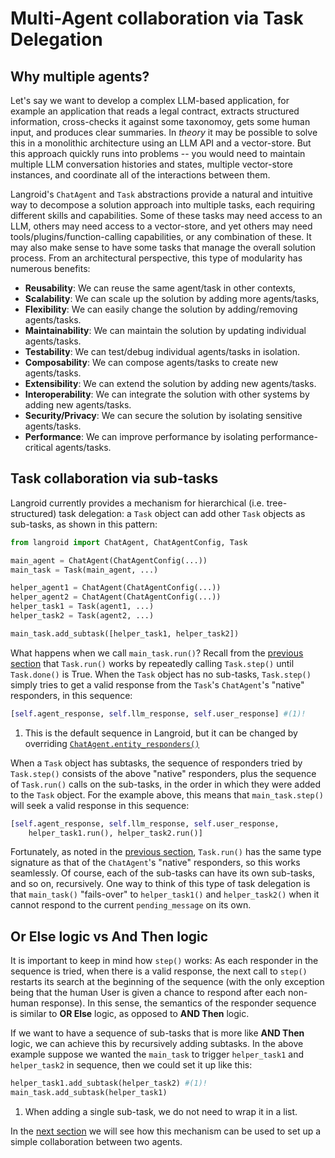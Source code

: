 # Multi-Agent collaboration via Task Delegation

## Why multiple agents?

Let's say we want to develop a complex LLM-based application, for example an application
that reads a legal contract, extracts structured information, cross-checks it against
some taxonomoy, gets some human input, and produces clear summaries.
In _theory_ it may be possible to solve this in a monolithic architecture using an
LLM API and a vector-store. But this approach
quickly runs into problems -- you would need to maintain multiple LLM conversation
histories and states, multiple vector-store instances, and coordinate all of the
interactions between them.

Langroid's `ChatAgent` and `Task` abstractions provide a natural and intuitive
way to decompose a solution approach
into multiple tasks, each requiring different skills and capabilities.
Some of these tasks may need access to an LLM,
others may need access to a vector-store, and yet others may need
tools/plugins/function-calling capabilities, or any combination of these.
It may also make sense to have some tasks that manage the overall solution process.
From an architectural perspective, this type of modularity has numerous benefits:

- **Reusability**: We can reuse the same agent/task in other contexts,
- **Scalability**: We can scale up the solution by adding more agents/tasks,
- **Flexibility**: We can easily change the solution by adding/removing agents/tasks.
- **Maintainability**: We can maintain the solution by updating individual agents/tasks.
- **Testability**: We can test/debug individual agents/tasks in isolation.
- **Composability**: We can compose agents/tasks to create new agents/tasks.
- **Extensibility**: We can extend the solution by adding new agents/tasks.
- **Interoperability**: We can integrate the solution with other systems by
  adding new agents/tasks.
- **Security/Privacy**: We can secure the solution by isolating sensitive agents/tasks.
- **Performance**: We can improve performance by isolating performance-critical agents/tasks.

## Task collaboration via sub-tasks

Langroid currently provides a mechanism for hierarchical (i.e. tree-structured)
task delegation: a `Task` object can add other `Task` objects
as sub-tasks, as shown in this pattern:

```py
from langroid import ChatAgent, ChatAgentConfig, Task

main_agent = ChatAgent(ChatAgentConfig(...))
main_task = Task(main_agent, ...)

helper_agent1 = ChatAgent(ChatAgentConfig(...))
helper_agent2 = ChatAgent(ChatAgentConfig(...))
helper_task1 = Task(agent1, ...)
helper_task2 = Task(agent2, ...)

main_task.add_subtask([helper_task1, helper_task2])
```

What happens when we call `main_task.run()`?
Recall from the [previous section](chat-agent.md) that `Task.run()` works by
repeatedly calling `Task.step()` until `Task.done()` is True.
When the `Task` object has no sub-tasks, `Task.step()` simply tries
to get a valid response from the `Task`'s `ChatAgent`'s "native" responders,
in this sequence:
```py
[self.agent_response, self.llm_response, self.user_response] #(1)!
```

1. This is the default sequence in Langroid, but it can be changed by
   overriding [`ChatAgent.entity_responders()`](/reference/agent/base/#langroid.agent.base.Agent.entity_responders)

When a `Task` object has subtasks, the sequence of responders tried by
`Task.step()` consists of the above "native" responders, plus the
sequence of `Task.run()` calls on the sub-tasks, in the order in which
they were added to the `Task` object. For the example above, this means
that `main_task.step()` will seek a valid response in this sequence:

```py
[self.agent_response, self.llm_response, self.user_response, 
    helper_task1.run(), helper_task2.run()]
```
Fortunately, as noted in the [previous section](chat-agent.md),
`Task.run()` has the same type signature as that of the `ChatAgent`'s
"native" responders, so this works seamlessly. Of course, each of the
sub-tasks can have its own sub-tasks, and so on, recursively.
One way to think of this type of task delegation is that
`main_task()` "fails-over" to `helper_task1()` and `helper_task2()`
when it cannot respond to the current `pending_message` on its own.

## **Or Else** logic vs **And Then** logic
It is important to keep in mind how `step()` works: As each responder 
in the sequence is tried, when there is a valid response, the 
next call to `step()` restarts its search at the beginning of the sequence
(with the only exception being that the human User is given a chance 
to respond after each non-human response). 
In this sense, the semantics of the responder sequence is similar to
**OR Else** logic, as opposed to **AND Then** logic.

If we want to have a sequence of sub-tasks that is more like
**AND Then** logic, we can achieve this by recursively adding subtasks.
In the above example suppose we wanted the `main_task` 
to trigger `helper_task1` and `helper_task2` in sequence,
then we could set it up like this:

```py
helper_task1.add_subtask(helper_task2) #(1)!
main_task.add_subtask(helper_task1)
```

1. When adding a single sub-task, we do not need to wrap it in a list.

In the [next section](two-agent-chat-num.md) we will see how this mechanism 
can be used to set up a simple collaboration between two agents.

